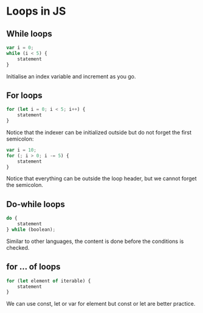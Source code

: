 # Loops in JS

## While loops

```javascript
var i = 0;
while (i < 5) {
    statement
}
```

Initialise an index variable and increment as you go.

## For loops

```javascript
for (let i = 0; i < 5; i++) {
    statement
}
```

Notice that the indexer can be initialized outside but do not forget the first semicolon:
```javascript
var i = 10;
for (; i > 0; i -= 5) {
    statement
}
```
Notice that everything can be outside the loop header, but we cannot forget the semicolon.

## Do-while loops

```javascript
do {
    statement
} while (boolean);
```
Similar to other languages, the content is done before the conditions is checked.

## for ... of loops

```javascript
for (let element of iterable) {
    statement
}

```

We can use const, let or var for element but const or let are better practice.